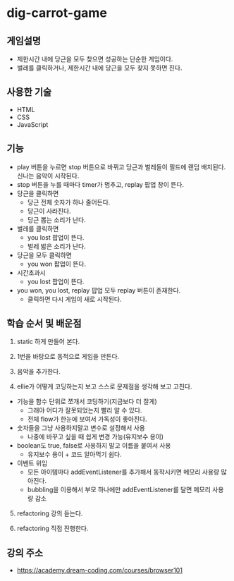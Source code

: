 # dig-carrot-game

## 게임설명
* 제한시간 내에 당근을 모두 찾으면 성공하는 단순한 게임이다.
* 벌레를 클릭하거나, 제한시간 내에 당근을 모두 찾지 못하면 진다.

## 사용한 기술
* HTML
* CSS
* JavaScript

## 기능
* play 버튼을 누르면 stop 버튼으로 바뀌고 당근과 벌레들이 필드에 랜덤 배치된다. 신나는 음악이 시작된다.
* stop 버튼을 누를 때마다 timer가 멈추고, replay 팝업 창이 뜬다.
* 당근을 클릭하면
  - 당근 전체 숫자가 하나 줄어든다.
  - 당근이 사라진다.
  - 당근 뽑는 소리가 난다.
* 벌레를 클릭하면
  - you lost 팝업이 뜬다.
  - 벌레 밟은 소리가 난다.
* 당근을 모두 클릭하면
  - you won 팝업이 뜬다.
* 시간초과시
  - you lost 팝업이 뜬다.
* you won, you lost, replay 팝업 모두 replay 버튼이 존재한다.
  - 클릭하면 다시 게임이 새로 시작된다.
  
## 학습 순서 및 배운점
1. static 하게 만들어 본다.

2. 1번을 바탕으로 동적으로 게임을 만든다.

3. 음악을 추가한다.

4. ellie가 어떻게 코딩하는지 보고 스스로 문제점을 생각해 보고 고친다.
* 기능을 함수 단위로 쪼개서 코딩하기(지금보다 더 잘게)
  - 그래야 어디가 잘못되었는지 빨리 알 수 있다.
  - 전체 flow가 한눈에 보여서 가독성이 좋아진다.
* 숫자들을 그냥 사용하지말고 변수로 설정해서 사용
  - 나중에 바꾸고 싶을 때 쉽게 변경 가능(유지보수 용이)
* boolean도 true, false로 사용하지 말고 이름을 붙여서 사용
  - 유지보수 용이 + 코드 알아먹기 쉽다.
* 이벤트 위임
  - 모든 아이템마다 addEventListener를 추가해서 동작시키면 메모리 사용량 많아진다.
  - bubbling을 이용해서 부모 하나에만 addEventListener를 달면 메모리 사용량 감소

5. refactoring 강의 듣는다.

6. refactoring 직접 진행한다.

## 강의 주소
* https://academy.dream-coding.com/courses/browser101
